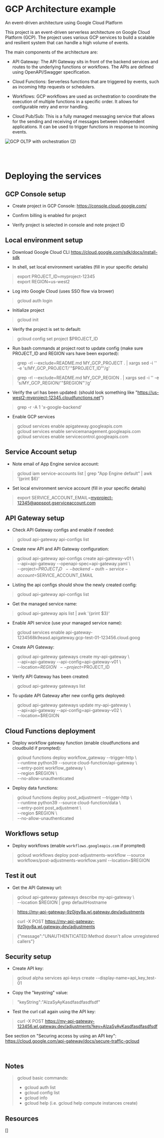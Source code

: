 # GCP Architecture example

An event-driven architecture using Google Cloud Platform

This project is an event-driven serverless architecture on Google Cloud Platform (GCP). The project uses various GCP services to build a scalable and resilient system that can handle a high volume of events.

The main components of the architecture are:

- API Gateway: The API Gateway sits in front of the backend services and routes to the underlying functions or workflows. The APIs are defined using OpenAPI/Swagger specification.

- Cloud Functions: Serverless functions that are triggered by events, such as incoming http requests or schedulers. 

- Workflows: GCP workflows are used as orchestration to coordinate the execution of multiple functions in a specific order. It allows for configurable retry and error handling.

- Cloud Pub/Sub: This is a fully managed messaging service that allows for the sending and receiving of messages between independent applications. It can be used to trigger functions in response to incoming events.


![GCP OLTP with orchestration (2)](https://user-images.githubusercontent.com/987237/211893022-d225ff48-b3f2-48c1-ae66-137dd2087576.png)

<br><br>

# Deploying the services

## GCP Console setup
- Create project in GCP Console: https://console.cloud.google.com/

- Confirm billing is enabled for project


- Verify project is selected in console and note project ID

## Local environment setup
- Download Google Cloud CLI
https://cloud.google.com/sdk/docs/install-sdk


- In shell, set local environment variables (fill in your specific details)
> export PROJECT_ID=myproject-12345\
> export REGION=us-west2

- Log into Google Cloud (uses SSO flow via brower)
> gcloud auth login


- Initialize project
> gcloud init

- Verify the project is set to default:
> gcloud config set project $PROJECT_ID

- Run bash commands at project root to update config (make sure PROJECT_ID and REGION vars have been exported):
> grep -rl --exclude=README.md MY_GCP_PROJECT . | xargs sed -i '' -e 's/MY_GCP_PROJECT/'"$PROJECT_ID"'/g'

> grep -rl --exclude=README.md MY_GCP_REGION . | xargs sed -i '' -e 's/MY_GCP_REGION/'"$REGION"'/g'

- Verify the url has been updated: (should look something like "https://us-west2-myproject-12345.cloudfunctions.net")
> grep -r -A 1 'x-google-backend'

- Enable GCP services
> gcloud services enable apigateway.googleapis.com \
gcloud services enable servicemanagement.googleapis.com \
gcloud services enable servicecontrol.googleapis.com

## Service Account setup

- Note email of App Engine service account:
> gcloud iam service-accounts list | grep "App Engine default"  | awk '{print $6}'

- Set local environment service account (fill in your specific details)
> export SERVICE_ACCOUNT_EMAIL=myproject-12345@appspot.gserviceaccount.com

## API Gateway setup

- Check API Gateway configs and enable if needed:
> gcloud api-gateway api-configs list

- Create new API and API Gateway configuration:
> gcloud api-gateway api-configs create api-gateway-v01 \ \
  --api=api-gateway --openapi-spec=api-gateway.yaml \ \
  --project=$PROJECT_ID \ \
  --backend-auth-service-account=$SERVICE_ACCOUNT_EMAIL

-  Listing the api configs should show the newly created config:
> gcloud api-gateway api-configs list 

- Get the managed service name:
> gcloud api-gateway apis list | awk '{print $3}'

- Enable API service (use your managed service name):
> gcloud services enable api-gateway-1234568k9easd.apigateway.gcp-test-01-123456.cloud.goog

- Create API Gateway:
> gcloud api-gateway gateways create my-api-gateway \ \
  --api=api-gateway --api-config=api-gateway-v01 \ \
  --location=$REGION \ \
  --project=$PROJECT_ID 

- Verify API Gateway has been created:
> gcloud api-gateway gateways list

- To update API Gateway after new config gets deployed:
> gcloud api-gateway gateways update my-api-gateway \ \
--api=api-gateway --api-config=api-gateway-v02 \ \
--location=$REGION

## Cloud Functions deployment

- Deploy workflow gateway function (enable cloudfunctions and cloudbuild if prompted):
> gcloud functions deploy workflow_gateway --trigger-http \ \
    --runtime python39 --source cloud-function/api-gateway \ \
    --entry-point workflow_gateway \ \
    --region $REGION \ \
    --no-allow-unauthenticated


- Deploy data functions:
> gcloud functions deploy post_adjustment --trigger-http \ \
    --runtime python39 --source cloud-function/data \ \
    --entry-point post_adjustment \ \
    --region $REGION \ \
    --no-allow-unauthenticated

## Workflows setup

- Deploy workflows (enable `workflows.googleapis.com` if prompted)
> gcloud workflows deploy post-adjustments-workflow --source workflows/post-adjustments-workflow.yaml --location=$REGION        


## Test it out

- Get the API Gateway url:
> gcloud api-gateway gateways describe my-api-gateway \ \
--location $REGION | grep defaultHostname

>https://my-api-gateway-9z0jgy8a.wl.gateway.dev/adjustments

> curl -X POST https://my-api-gateway-9z0jgy8a.wl.gateway.dev/adjustments

> {"message":"UNAUTHENTICATED:Method doesn't allow unregistered callers"}

## Security setup

- Create API key:
> gcloud alpha services api-keys create --display-name=api_key_test-01

- Copy the "keystring" value:
> "keyString":"AIzaSyAyKasdfasdfasdfsdf"

- Test the curl call again using the API key:
> curl -X POST https://my-api-gateway-123456.wl.gateway.dev/adjustments?key=AIzaSyAyKasdfasdfasdfsdf

See section on "Securing access by using an API key":
https://cloud.google.com/api-gateway/docs/secure-traffic-gcloud

<br>

## Notes
> gcloud basic commands:
>  - gcloud auth list
>  - gcloud config list
>  - gcloud info
>  - gcloud help
>    (i.e. gcloud help compute instances create)

## Resources

[]
